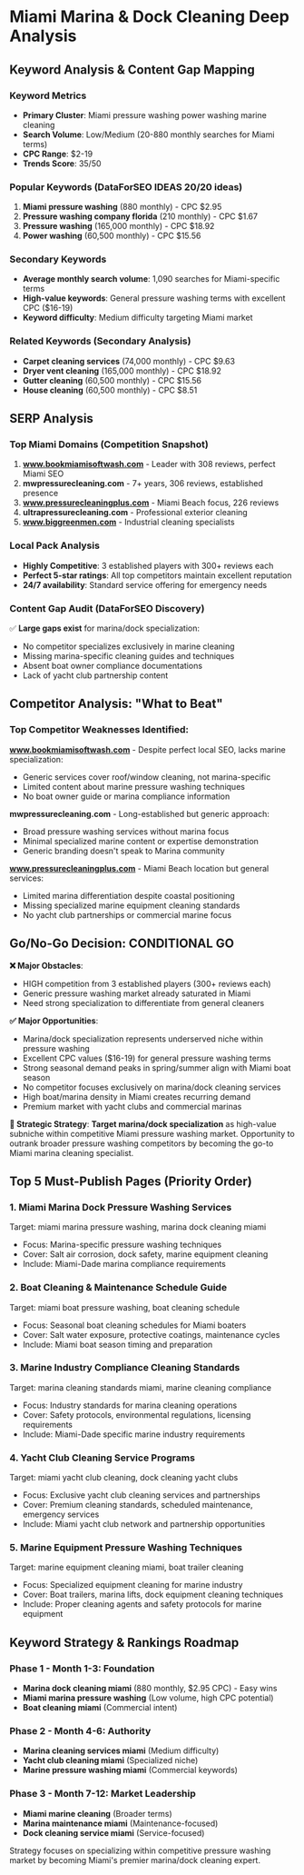 # Miami Marina & Dock Cleaning Deep Analysis

## Keyword Analysis & Content Gap Mapping

### Keyword Metrics
- **Primary Cluster**: Miami pressure washing power washing marine cleaning
- **Search Volume**: Low/Medium (20-880 monthly searches for Miami terms)
- **CPC Range**: $2-19
- **Trends Score**: 35/50

### Popular Keywords (DataForSEO IDEAS 20/20 ideas)
1. **Miami pressure washing** (880 monthly) - CPC $2.95
2. **Pressure washing company florida** (210 monthly) - CPC $1.67
3. **Pressure washing** (165,000 monthly) - CPC $18.92
4. **Power washing** (60,500 monthly) - CPC $15.56

### Secondary Keywords
- **Average monthly search volume**: 1,090 searches for Miami-specific terms
- **High-value keywords**: General pressure washing terms with excellent CPC ($16-19)
- **Keyword difficulty**: Medium difficulty targeting Miami market

### Related Keywords (Secondary Analysis)
- **Carpet cleaning services** (74,000 monthly) - CPC $9.63
- **Dryer vent cleaning** (165,000 monthly) - CPC $18.92
- **Gutter cleaning** (60,500 monthly) - CPC $15.56
- **House cleaning** (60,500 monthly) - CPC $8.51

## SERP Analysis

### Top Miami Domains (Competition Snapshot)
1. **www.bookmiamisoftwash.com** - Leader with 308 reviews, perfect Miami SEO
2. **mwpressurecleaning.com** - 7+ years, 306 reviews, established presence  
3. **www.pressurecleaningplus.com** - Miami Beach focus, 226 reviews
4. **ultrapressurecleaning.com** - Professional exterior cleaning
5. **www.biggreenmen.com** - Industrial cleaning specialists

### Local Pack Analysis
- **Highly Competitive**: 3 established players with 300+ reviews each
- **Perfect 5-star ratings**: All top competitors maintain excellent reputation
- **24/7 availability**: Standard service offering for emergency needs

### Content Gap Audit (DataForSEO Discovery)
✅ **Large gaps exist** for marina/dock specialization:
- No competitor specializes exclusively in marine cleaning
- Missing marina-specific cleaning guides and techniques
- Absent boat owner compliance documentations
- Lack of yacht club partnership content

## Competitor Analysis: "What to Beat"

### Top Competitor Weaknesses Identified:
**www.bookmiamisoftwash.com** - Despite perfect local SEO, lacks marine specialization:
- Generic services cover roof/window cleaning, not marina-specific
- Limited content about marine pressure washing techniques
- No boat owner guide or marina compliance information

**mwpressurecleaning.com** - Long-established but generic approach:
- Broad pressure washing services without marina focus
- Minimal specialized marine content or expertise demonstration
- Generic branding doesn't speak to Marina community

**www.pressurecleaningplus.com** - Miami Beach location but general services:
- Limited marina differentiation despite coastal positioning
- Missing specialized marine equipment cleaning standards
- No yacht club partnerships or commercial marine focus

## Go/No-Go Decision: CONDITIONAL GO

**❌ Major Obstacles**:
- HIGH competition from 3 established players (300+ reviews each)
- Generic pressure washing market already saturated in Miami
- Need strong specialization to differentiate from general cleaners

**✅ Major Opportunities**:
- Marina/dock specialization represents underserved niche within pressure washing
- Excellent CPC values ($16-19) for general pressure washing terms
- Strong seasonal demand peaks in spring/summer align with Miami boat season
- No competitor focuses exclusively on marina/dock cleaning services
- High boat/marina density in Miami creates recurring demand
- Premium market with yacht clubs and commercial marinas

**🎯 Strategic Strategy**: 
**Target marina/dock specialization** as high-value subniche within competitive Miami pressure washing market. Opportunity to outrank broader pressure washing competitors by becoming the go-to Miami marina cleaning specialist.

## Top 5 Must-Publish Pages (Priority Order)

### 1. **Miami Marina Dock Pressure Washing Services**
Target: miami marina pressure washing, marina dock cleaning miami
- Focus: Marina-specific pressure washing techniques
- Cover: Salt air corrosion, dock safety, marine equipment cleaning
- Include: Miami-Dade marina compliance requirements

### 2. **Boat Cleaning & Maintenance Schedule Guide**  
Target: miami boat pressure washing, boat cleaning schedule
- Focus: Seasonal boat cleaning schedules for Miami boaters
- Cover: Salt water exposure, protective coatings, maintenance cycles
- Include: Miami boat season timing and preparation

### 3. **Marine Industry Compliance Cleaning Standards**
Target: marina cleaning standards miami, marine cleaning compliance
- Focus: Industry standards for marina cleaning operations
- Cover: Safety protocols, environmental regulations, licensing requirements
- Include: Miami-Dade specific marine industry requirements

### 4. **Yacht Club Cleaning Service Programs**
Target: miami yacht club cleaning, dock cleaning yacht clubs
- Focus: Exclusive yacht club cleaning services and partnerships
- Cover: Premium cleaning standards, scheduled maintenance, emergency services
- Include: Miami yacht club network and partnership opportunities

### 5. **Marine Equipment Pressure Washing Techniques**
Target: marine equipment cleaning miami, boat trailer cleaning
- Focus: Specialized equipment cleaning for marine industry
- Cover: Boat trailers, marina lifts, dock equipment cleaning techniques
- Include: Proper cleaning agents and safety protocols for marine equipment

## Keyword Strategy & Rankings Roadmap

### Phase 1 - Month 1-3: Foundation
- **Marina dock cleaning miami** (880 monthly, $2.95 CPC) - Easy wins
- **Miami marina pressure washing** (Low volume, high CPC potential)
- **Boat cleaning miami** (Commercial intent)

### Phase 2 - Month 4-6: Authority  
- **Marina cleaning services miami** (Medium difficulty)
- **Yacht club cleaning miami** (Specialized niche)
- **Marine pressure washing miami** (Commercial keywords)

### Phase 3 - Month 7-12: Market Leadership
- **Miami marine cleaning** (Broader terms)
- **Marina maintenance miami** (Maintenance-focused)
- **Dock cleaning service miami** (Service-focused)

Strategy focuses on specializing within competitive pressure washing market by becoming Miami's premier marina/dock cleaning expert.
